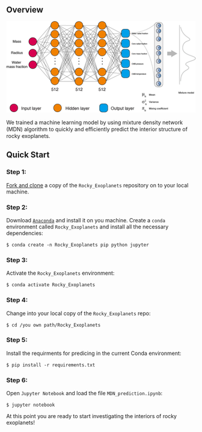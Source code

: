 ## Overview
![image](https://github.com/VectorZhao/Rocky_Exoplanets/blob/main/Images/MDN_structure.jpg)

We trained a machine learning model by using mixture density network (MDN) algorithm to quickly and eﬃciently predict the interior structure of rocky exoplanets.

## Quick Start
### Step 1:
[Fork and clone](https://help.github.com/articles/fork-a-repo) a copy of the `Rocky_Exoplanets` repository on to your local machine.

### Step 2:
Download [`Anaconda`](https://www.anaconda.com/products/individual#Downloads) and install it on you machine.
Create a `conda` environment called `Rocky_Exoplanets` and install all the necessary dependencies:

    $ conda create -n Rocky_Exoplanets pip python jupyter
    
### Step 3:
Activate the `Rocky_Exoplanets` environment:

    $ conda activate Rocky_Exoplanets

### Step 4:
Change into your local copy of the `Rocky_Exoplanets` repo:

    $ cd /you own path/Rocky_Exoplanets

### Step 5:
Install the requirments for predicing in the current Conda environment:

    $ pip install -r requirements.txt

### Step 6:
Open `Jupyter Notebook` and load the file `MDN_prediction.ipynb`:

    $ jupyter notebook

At this point you are ready to start investigating the interiors of rocky exoplanets!
